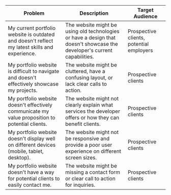| Problem                                                                                         | Description                                                                                                              | Target Audience                          |
|-------------------------------------------------------------------------------------------------|--------------------------------------------------------------------------------------------------------------------------|------------------------------------------|
| My current portfolio website is outdated and doesn't reflect my latest skills and experience.   | The website might be using old technologies or have a design that doesn't showcase the developer's current capabilities. | Prospective clients, potential employers |
| My portfolio website is difficult to navigate and doesn't effectively showcase my projects.     | The website might be cluttered, have a confusing layout, or lack clear calls to action.                                  | Prospective clients                      |
| My portfolio website doesn't effectively communicate my value proposition to potential clients. | The website might not clearly explain what services the developer offers or how they can benefit clients.                | Prospective clients                      |
| My portfolio website doesn't display well on different devices (mobile, tablet, desktop).       | The website might not be responsive and provide a poor user experience on different screen sizes.                        | Prospective clients                      |
| My portfolio website doesn't have a way for potential clients to easily contact me.             | The website might be missing a contact form or clear call to action for inquiries.                                       | Prospective clients                      |
